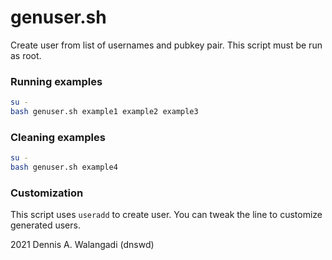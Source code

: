 # genuser.sh

Create user from list of usernames and pubkey pair. This script must be run as root.  

### Running examples  
```bash
su -
bash genuser.sh example1 example2 example3
```

### Cleaning examples  
```bash
su -
bash genuser.sh example4
```

### Customization  
This script uses `useradd` to create user. You can tweak the line to customize generated users.

2021 Dennis A. Walangadi (dnswd)
